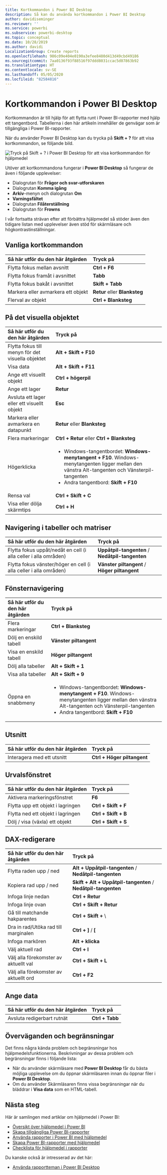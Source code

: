 ```yaml
---
title: Kortkommandon i Power BI Desktop
description: Så kan du använda kortkommandon i Power BI Desktop
author: davidiseminger
ms.reviewer: ''
ms.service: powerbi
ms.subservice: powerbi-desktop
ms.topic: conceptual
ms.date: 10/28/2019
ms.author: davidi
LocalizationGroup: Create reports
ms.openlocfilehash: 986c09e404e0190a3efee8480d413d49cbd49186
ms.sourcegitcommit: 7aa0136f93f88516f97ddd8031ccac5d07863b92
ms.translationtype: HT
ms.contentlocale: sv-SE
ms.lasthandoff: 05/05/2020
ms.locfileid: "82584816"
---
```

# <a name="keyboard-shortcuts-in-power-bi-desktop"></a>Kortkommandon i Power BI Desktop

Kortkommandon är till hjälp för att flytta runt i Power BI-rapporter med hjälp ett tangentbord. Tabellerna i den här artikeln innehåller de genvägar som är tillgängliga i Power BI-rapporter. 

När du använder Power BI Desktop kan du trycka på **Skift + ?** för att visa kortkommandon, se följande bild.

![Tryck på Skift + ? i Power BI Desktop för att visa kortkommandon för hjälpmedel](media/desktop-accessibility/accessibility-03.png)

Utöver att kortkommandona fungerar i **Power BI Desktop** så fungerar de även i följande upplevelser:

* Dialogrutan för **Frågor och svar-utforskaren**
* Dialogrutan **Komma igång**
* **Arkiv**-menyn och dialogrutan **Om**
* **Varningsfältet**
* Dialogrutan **Filåterställning**
* Dialogrutan för **Frowns**

I vår fortsatta strävan efter att förbättra hjälpmedel så stöder även den tidigare listan med upplevelser även stöd för skärmläsare och högkontrastinställningar.

## <a name="frequently-used-shortcuts"></a>Vanliga kortkommandon
| Så här utför du den här åtgärden           | Tryck på                |
| :------------------- | :------------------- |
| Flytta fokus mellan avsnitt  | **Ctrl + F6** |
| Flytta fokus framåt i avsnittet | **Tabb**         |
| Flytta fokus bakåt i avsnittet | **Skift + Tabb** |
| Markera eller avmarkera ett objekt | **Retur** eller **Blanksteg** |
| Flerval av objekt | **Ctrl + Blanksteg** |

## <a name="on-visual"></a>På det visuella objektet
| Så här utför du den här åtgärden           | Tryck på                |
| :------------------- | :------------------- |
| Flytta fokus till menyn för det visuella objektet | **Alt + Skift + F10** |
| Visa data | **Alt + Skift + F11**  |
| Ange ett visuellt objekt | **Ctrl + högerpil** |
| Ange ett lager | **Retur** |
| Avsluta ett lager eller ett visuellt objekt | **Esc** |
| Markera eller avmarkera en datapunkt | **Retur** eller **Blanksteg** |
| Flera markeringar | **Ctrl + Retur** eller **Ctrl + Blanksteg** |
| Högerklicka | <ul><li>Windows-tangentbordet: **Windows-menytangent + F10**. Windows-menytangenten ligger mellan den vänstra Alt-tangenten och Vänsterpil-tangenten</li><li>Andra tangentbord: **Skift + F10**</li></ul> |
| Rensa val | **Ctrl + Skift + C** |
| Visa eller dölja skärmtips | **Ctrl + H** |

## <a name="table-and-matrix-navigation"></a>Navigering i tabeller och matriser
| Så här utför du den här åtgärden          | Tryck på                |
| :------------------- | :------------------- |
| Flytta fokus uppåt/nedåt en cell (i alla celler i alla områden)  | **Uppåtpil-tangenten** / **Nedåtpil-tangenten** |
| Flytta fokus vänster/höger en cell (i alla celler i alla områden)  | **Vänster piltangent** / **Höger piltangent** |

## <a name="pane-navigation"></a>Fönsternavigering
| Så här utför du den här åtgärden           | Tryck på                |
| :------------------- | :------------------- |
| Flera markeringar | **Ctrl + Blanksteg** |
| Dölj en enskild tabell | **Vänster piltangent** |
| Visa en enskild tabell | **Höger piltangent** |
| Dölj alla tabeller | **Alt + Skift + 1** |
| Visa alla tabeller | **Alt + Skift + 9** |
| Öppna en snabbmeny | <ul><li>Windows-tangentbordet: **Windows-menytangent + F10**.  Windows-menytangenten ligger mellan den vänstra Alt-tangenten och Vänsterpil-tangenten</li><li>Andra tangentbord: **Skift + F10**</li></ul> |

## <a name="slicer"></a>Utsnitt
| Så här utför du den här åtgärden         | Tryck på                |
| :------------------- | :------------------- |
| Interagera med ett utsnitt | **Ctrl + Höger piltangent** |

## <a name="selection-pane"></a>Urvalsfönstret
| Så här utför du den här åtgärden           | Tryck på                |
| :------------------- | :------------------- |
| Aktivera markeringsfönstret | **F6** |
| Flytta upp ett objekt i lagringen | **Ctrl + Skift + F** |
| Flytta ned ett objekt i lagringen | **Ctrl + Skift + B** |
| Dölj / visa (växla) ett objekt | **Ctrl + Skift + S** |

## <a name="dax-editor"></a>DAX-redigerare
| Så här utför du den här åtgärden          | Tryck på                |
| :------------------- | :------------------- |
| Flytta raden upp / ned | **Alt + Uppåtpil-tangenten** / **Nedåtpil-tangenten** |
| Kopiera rad upp / ned | **Skift + Alt + Uppåtpil-tangenten** / **Nedåtpil-tangenten** |
| Infoga linje nedan | **Ctrl + Retur** |
| Infoga linje ovan | **Ctrl + Skift + Retur** |
| Gå till matchande hakparentes | **Ctrl + Skift +**  \ |
| Dra in rad/Utöka rad till marginalen | **Ctrl + ]**  /  **[** |
| Infoga markören | **Alt + klicka** |
| Välj aktuell rad | **Ctrl + I** |
| Välj alla förekomster av aktuellt val | **Ctrl + Skift + L** |
| Välj alla förekomster av aktuellt ord | **Ctrl + F2** |

## <a name="enter-data"></a>Ange data
| Så här utför du den här åtgärden           | Tryck på                |
| :------------------- | :------------------- |
| Avsluta redigerbart rutnät | **Ctrl + Tabb** |



## <a name="considerations-and-limitations"></a>Överväganden och begränsningar
Det finns några kända problem och begränsningar hos hjälpmedelsfunktionerna. Beskrivningar av dessa problem och begränsningar finns i följande lista:

* När du använder skärmläsare med **Power BI Desktop** får du bästa möjliga upplevelse om du öppnar skärmläsaren innan du öppnar filer i **Power BI Desktop**.
* Om du använder Skärmläsaren finns vissa begränsningar när du bläddrar i **Visa data** som en HTML-tabell.


## <a name="next-steps"></a>Nästa steg

Här är samlingen med artiklar om hjälpmedel i Power BI:

* [Översikt över hjälpmedel i Power BI](desktop-accessibility-overview.md) 
* [Skapa tillgängliga Power BI-rapporter](desktop-accessibility-creating-reports.md) 
* [Använda rapporter i Power BI med hjälpmedel](desktop-accessibility-consuming-tools.md)
* [Skapa Power BI-rapporter med hjälpmedel](desktop-accessibility-creating-tools.md)
* [Checklista för hjälpmedel i rapporter](desktop-accessibility-creating-reports.md#report-accessibility-checklist)

Du kanske också är intresserad av det här:

* [Använda rapportteman i Power BI Desktop](desktop-report-themes.md)


